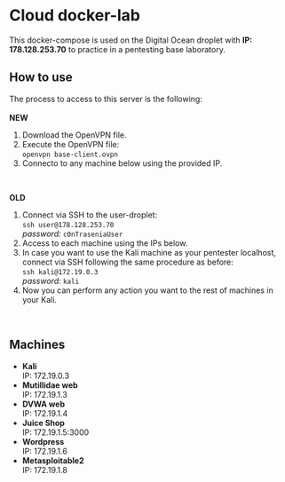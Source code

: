 # Cloud docker-lab
This docker-compose is used on the Digital Ocean droplet with **IP: 178.128.253.70** to practice in a pentesting base laboratory.
<br>

## How to use
The process to access to this server is the following:<br><br>
**NEW**
1. Download the OpenVPN file.
2. Execute the OpenVPN file:<br>
`openvpn base-client.ovpn`
3. Connecto to any machine below using the provided IP.

<br>

**OLD**
1. Connect via SSH to the user-droplet:<br>
`ssh user@178.128.253.70`<br>
_password:_ `c0nTraseniaUser`
2. Access to each machine using the IPs below.
3. In case you want to use the Kali machine as your pentester localhost, connect via SSH following the same procedure as before:<br>
`ssh kali@172.19.0.3`<br>
_password:_ `kali`
4. Now you can perform any action you want to the rest of machines in your Kali.
<br>

## Machines
* **Kali** <br>
IP: 172.19.0.3
* **Mutillidae web** <br>
IP: 172.19.1.3
* **DVWA web** <br>
IP: 172.19.1.4
* **Juice Shop** <br>
IP: 172.19.1.5:3000
* **Wordpress** <br>
IP: 172.19.1.6
* **Metasploitable2** <br>
IP: 172.19.1.8
